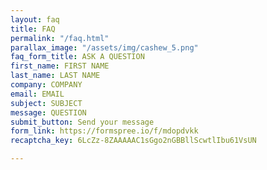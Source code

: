 ```yaml
---
layout: faq
title: FAQ
permalink: "/faq.html"
parallax_image: "/assets/img/cashew_5.png"
faq_form_title: ASK A QUESTION
first_name: FIRST NAME
last_name: LAST NAME
company: COMPANY
email: EMAIL
subject: SUBJECT
message: QUESTION
submit_button: Send your message
form_link: https://formspree.io/f/mdopdvkk
recaptcha_key: 6LcZz-8ZAAAAAC1sGgo2nGBBllScwtlIbu61VsUN

---
```

